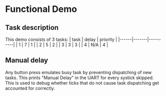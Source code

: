 # Functional Demo

## Task description
This demo consists of 3 tasks:
| task | delay | priority |
|------|-------|----------|
| 1    | 7     | 1        |
| 2    | 5     | 2        |
| 3    | 3     | 3        |
| 4    | N/A   | 4        |

## Manual delay
Any button press emulates busy task by preventing dispatching of new tasks.
This prints "Manual Delay" in the UART for every systick skipped.
This is used to debug whether ticks that do not cause task dispatching get accounted for correctly.
